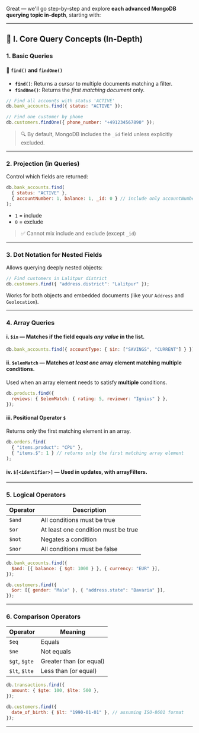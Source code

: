 Great — we'll go step-by-step and explore **each advanced MongoDB querying topic in-depth**, starting with:

---

## 🔹 I. Core Query Concepts (In-Depth)

### 1. **Basic Queries**

#### 🔸 `find()` and `findOne()`

- **`find()`**: Returns a _cursor_ to multiple documents matching a filter.
- **`findOne()`**: Returns the _first matching document_ only.

```js
// Find all accounts with status 'ACTIVE'
db.bank_accounts.find({ status: "ACTIVE" });

// Find one customer by phone
db.customers.findOne({ phone_number: "+491234567890" });
```

> 🔍 By default, MongoDB includes the `_id` field unless explicitly excluded.

---

### 2. **Projection (in Queries)**

Control which fields are returned:

```js
db.bank_accounts.find(
  { status: "ACTIVE" },
  { accountNumber: 1, balance: 1, _id: 0 } // include only accountNumber & balance
);
```

- `1` = include
- `0` = exclude

> ✅ Cannot mix include and exclude (except `_id`)

---

### 3. **Dot Notation for Nested Fields**

Allows querying deeply nested objects:

```js
// Find customers in Lalitpur district
db.customers.find({ "address.district": "Lalitpur" });
```

Works for both objects and embedded documents (like your `Address` and `Geolocation`).

---

### 4. **Array Queries**

#### i. `$in` — Matches if the field equals _any value_ in the list.

```js
db.bank_accounts.find({ accountType: { $in: ["SAVINGS", "CURRENT"] } });
```

#### ii. `$elemMatch` — Matches _at least one_ array element matching multiple conditions.

Used when an array element needs to satisfy **multiple** conditions.

```js
db.products.find({
  reviews: { $elemMatch: { rating: 5, reviewer: "Ignius" } },
});
```

#### iii. Positional Operator `$`

Returns only the first matching element in an array.

```js
db.orders.find(
  { "items.product": "CPU" },
  { "items.$": 1 } // returns only the first matching array element
);
```

#### iv. `$[<identifier>]` — Used in **updates**, with arrayFilters.

---

### 5. **Logical Operators**

| Operator | Description                         |
| -------- | ----------------------------------- |
| `$and`   | All conditions must be true         |
| `$or`    | At least one condition must be true |
| `$not`   | Negates a condition                 |
| `$nor`   | All conditions must be false        |

```js
db.bank_accounts.find({
  $and: [{ balance: { $gt: 1000 } }, { currency: "EUR" }],
});
```

```js
db.customers.find({
  $or: [{ gender: "Male" }, { "address.state": "Bavaria" }],
});
```

---

### 6. **Comparison Operators**

| Operator      | Meaning                 |
| ------------- | ----------------------- |
| `$eq`         | Equals                  |
| `$ne`         | Not equals              |
| `$gt`, `$gte` | Greater than (or equal) |
| `$lt`, `$lte` | Less than (or equal)    |

```js
db.transactions.find({
  amount: { $gte: 100, $lte: 500 },
});
```

```js
db.customers.find({
  date_of_birth: { $lt: "1990-01-01" }, // assuming ISO-8601 format
});
```

---
